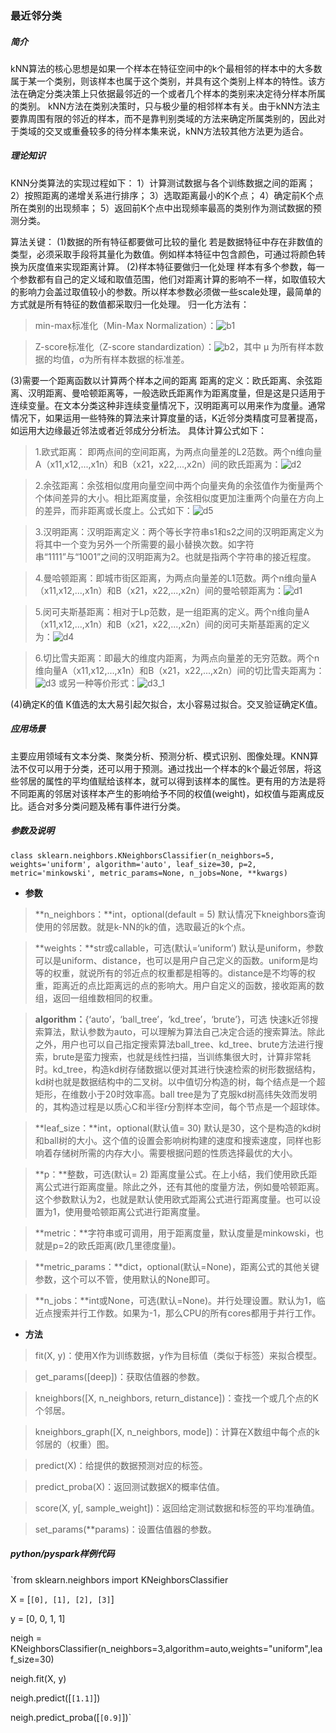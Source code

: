 

<h3>最近邻分类</h3>

##### 简介

  kNN算法的核心思想是如果一个样本在特征空间中的k个最相邻的样本中的大多数属于某一个类别，则该样本也属于这个类别，并具有这个类别上样本的特性。该方法在确定分类决策上只依据最邻近的一个或者几个样本的类别来决定待分样本所属的类别。 kNN方法在类别决策时，只与极少量的相邻样本有关。由于kNN方法主要靠周围有限的邻近的样本，而不是靠判别类域的方法来确定所属类别的，因此对于类域的交叉或重叠较多的待分样本集来说，kNN方法较其他方法更为适合。

##### 理论知识

KNN分类算法的实现过程如下：
1）计算测试数据与各个训练数据之间的距离； 
2）按照距离的递增关系进行排序； 
3）选取距离最小的K个点； 
4）确定前K个点所在类别的出现频率； 
5）返回前K个点中出现频率最高的类别作为测试数据的预测分类。

算法关键：
(1)数据的所有特征都要做可比较的量化
若是数据特征中存在非数值的类型，必须采取手段将其量化为数值。例如样本特征中包含颜色，可通过将颜色转换为灰度值来实现距离计算。
(2)样本特征要做归一化处理
样本有多个参数，每一个参数都有自己的定义域和取值范围，他们对距离计算的影响不一样，如取值较大的影响力会盖过取值较小的参数。所以样本参数必须做一些scale处理，最简单的方式就是所有特征的数值都采取归一化处理。
归一化方法有：

>min-max标准化（Min-Max Normalization）：![b1](/uploads/0c7ce23fc218b413c46b041f4c421cea/b1.png)

>Z-score标准化（Z-score standardization）：![b2](/uploads/cadd54b56d4b71b2a9b9bc07f876b39c/b2.png)，其中 μ 为所有样本数据的均值，σ为所有样本数据的标准差。

(3)需要一个距离函数以计算两个样本之间的距离
距离的定义：欧氏距离、余弦距离、汉明距离、曼哈顿距离等，一般选欧氏距离作为距离度量，但是这是只适用于连续变量。在文本分类这种非连续变量情况下，汉明距离可以用来作为度量。通常情况下，如果运用一些特殊的算法来计算度量的话，K近邻分类精度可显著提高，如运用大边缘最近邻法或者近邻成分分析法。
具体计算公式如下：
>1.欧式距离： 即两点间的空间距离，为两点向量差的L2范数。两个n维向量A（x11,x12,...,x1n）和B（x21，x22,...,x2n）间的欧氏距离为：![d2](/uploads/c4e696487d4e0a96ba68b276e452c96f/d2.gif)

>2.余弦距离：余弦相似度用向量空间中两个向量夹角的余弦值作为衡量两个个体间差异的大小。相比距离度量，余弦相似度更加注重两个向量在方向上的差异，而非距离或长度上。公式如下：![d5](/uploads/8c66a695939671d3ac68d324654182e3/d5.png)

>3.汉明距离：汉明距离定义：两个等长字符串s1和s2之间的汉明距离定义为将其中一个变为另外一个所需要的最小替换次数。如字符串“1111”与“1001”之间的汉明距离为2。也就是指两个字符串的接近程度。

>4.曼哈顿距离：即城市街区距离，为两点向量差的L1范数。两个n维向量A（x11,x12,...,x1n）和B（x21，x22,...,x2n）间的曼哈顿距离为：![d1](/uploads/bf5bc05dffca965ebeabd6cb3f2d80c8/d1.gif)

>5.闵可夫斯基距离：相对于Lp范数，是一组距离的定义。两个n维向量A（x11,x12,...,x1n）和B（x21，x22,...,x2n）间的闵可夫斯基距离的定义为：![d4](/uploads/4240874fbbe731e0e3ec4de2465b8a54/d4.gif)

>6.切比雪夫距离：即最大的维度内距离，为两点向量差的无穷范数。两个n维向量A（x11,x12,...,x1n）和B（x21，x22,...,x2n）间的切比雪夫距离为：![d3](/uploads/08027f2beb5f8817d46a242df5e19b1f/d3.gif)
或另一种等价形式：![d3_1](/uploads/dd25c45e841a9386244b840cba4b65a6/d3_1.gif)

(4)确定K的值
K值选的太大易引起欠拟合，太小容易过拟合。交叉验证确定K值。

##### 应用场景

主要应用领域有文本分类、聚类分析、预测分析、模式识别、图像处理。KNN算法不仅可以用于分类，还可以用于预测。通过找出一个样本的k个最近邻居，将这些邻居的属性的平均值赋给该样本，就可以得到该样本的属性。更有用的方法是将不同距离的邻居对该样本产生的影响给予不同的权值(weight)，如权值与距离成反比。适合对多分类问题及稀有事件进行分类。

##### 参数及说明

`class sklearn.neighbors.KNeighborsClassifier(n_neighbors=5, weights='uniform', algorithm='auto', leaf_size=30, p=2, metric='minkowski', metric_params=None, n_jobs=None, **kwargs)`

*  **参数**

>**n_neighbors：**int，optional(default = 5)
默认情况下kneighbors查询使用的邻居数。就是k-NN的k的值，选取最近的k个点。

>**weights：**str或callable，可选(默认=‘uniform’)
默认是uniform，参数可以是uniform、distance，也可以是用户自己定义的函数。uniform是均等的权重，就说所有的邻近点的权重都是相等的。distance是不均等的权重，距离近的点比距离远的点的影响大。用户自定义的函数，接收距离的数组，返回一组维数相同的权重。

>**algorithm：**{‘auto’，‘ball_tree’，‘kd_tree’，‘brute’}，可选
快速k近邻搜索算法，默认参数为auto，可以理解为算法自己决定合适的搜索算法。除此之外，用户也可以自己指定搜索算法ball_tree、kd_tree、brute方法进行搜索，brute是蛮力搜索，也就是线性扫描，当训练集很大时，计算非常耗时。kd_tree，构造kd树存储数据以便对其进行快速检索的树形数据结构，kd树也就是数据结构中的二叉树。以中值切分构造的树，每个结点是一个超矩形，在维数小于20时效率高。ball tree是为了克服kd树高纬失效而发明的，其构造过程是以质心C和半径r分割样本空间，每个节点是一个超球体。

>**leaf_size：**int，optional(默认值= 30)
默认是30，这个是构造的kd树和ball树的大小。这个值的设置会影响树构建的速度和搜索速度，同样也影响着存储树所需的内存大小。需要根据问题的性质选择最优的大小。

>**p：**整数，可选(默认= 2)
距离度量公式。在上小结，我们使用欧氏距离公式进行距离度量。除此之外，还有其他的度量方法，例如曼哈顿距离。这个参数默认为2，也就是默认使用欧式距离公式进行距离度量。也可以设置为1，使用曼哈顿距离公式进行距离度量。

>**metric：**字符串或可调用，用于距离度量，默认度量是minkowski，也就是p=2的欧氏距离(欧几里德度量)。

>**metric_params：**dict，optional(默认=None)，距离公式的其他关键参数，这个可以不管，使用默认的None即可。

>**n_jobs：**int或None，可选(默认=None)。并行处理设置。默认为1，临近点搜索并行工作数。如果为-1，那么CPU的所有cores都用于并行工作。

*  **方法**

>fit(X, y)：使用X作为训练数据，y作为目标值（类似于标签）来拟合模型。

>get_params([deep])：获取估值器的参数。

>kneighbors([X, n_neighbors, return_distance])：查找一个或几个点的K个邻居。

>kneighbors_graph([X, n_neighbors, mode])：计算在X数组中每个点的k邻居的（权重）图。

>predict(X)：给提供的数据预测对应的标签。

>predict_proba(X)：返回测试数据X的概率估值。

>score(X, y[, sample_weight])：返回给定测试数据和标签的平均准确值。

>set_params(**params)：设置估值器的参数。


##### **python/pyspark**样例代码

`from sklearn.neighbors import KNeighborsClassifier

X = [``[0], [1], [2], [3]``]

y = [0, 0, 1, 1]

neigh = KNeighborsClassifier(n_neighbors=3,algorithm=auto,weights="uniform",leaf_size=30)

neigh.fit(X, y)

neigh.predict([``[1.1]``])

neigh.predict_proba([``[0.9]``])`